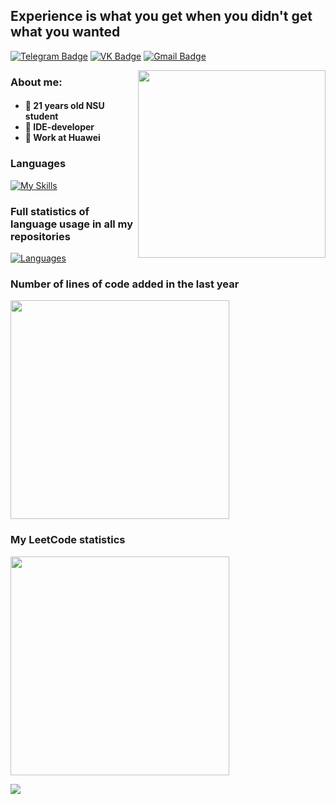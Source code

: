 ## Experience is what you get when you didn't get what you wanted
[![Telegram Badge](https://img.shields.io/badge/-Telegram-0088cc?style=for-the-badge&logo=appveyor&logo=Telegram&logoColor=white&color=blue)](https://t.me/Ferrochet)
[![VK Badge](https://img.shields.io/badge/-Vkontakte-1155ba?style=for-the-badge&logo=Vk)](https://vk.com/kaitul)
[![Gmail Badge](https://img.shields.io/badge/Gmail-D14836?style=for-the-badge&logo=gmail&logoColor=white)](mailto:sckwokyboom@gmail.com)

<col>
<p align="center">
  <img src="https://64.media.tumblr.com/b681b296c1433d478a3f5822bc866a22/tumblr_p9hslnxJbo1rnbw6mo4_540.gif" width="300" align="right">
  <h3>About me:</h3>
  <h4>
     <ul>
        <li>🦧 21 years old NSU student
        <li>🐒 IDE-developer 
        <li>🦍 Work at Huawei
    </ul>
  </h5>
</p>
</col>

### Languages

[![My Skills](https://skillicons.dev/icons?i=java,kotlin,cpp,c,python,js,haskell)](https://skillicons.dev)
### Full statistics of language usage in all my repositories
[![Languages](https://github-readme-stats-sckwokyboom.vercel.app/api/top-langs/?username=sckwokyboom&count-private=true&layout=donut&theme=tokyonight&langs_count=6)](https://github.com/anuraghazra/github-readme-stats)
<col>
<h3>Number of lines of code added in the last year</h3>
<img width="350" src="https://api.githubtrends.io/user/svg/sckwokyboom/langs?include_private=True&time_range=one_year&loc_metric=added&theme=dark"/>
<h3>My LeetCode statistics</h3>
<img width="350" src="https://leetcard.jacoblin.cool/sckwokyboom?hide=ranking,easy-solved-count,medium-solved-count,hard-solved-count"/>
</col>

![](https://komarev.com/ghpvc/?username=sckwo&style=for-the-badge&color=ab1f2c)
